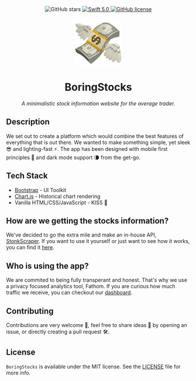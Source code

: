 <div align="center">
  <img alt="GitHub stars" src="https://img.shields.io/github/stars/BoringStocks?style=for-the-badge" />
  <a href="https://trello.com/b/dFNTWRVq">
    <img src="https://img.shields.io/badge/Vote-Trello-%2361BD4F.svg?style=for-the-badge" alt="Swift 5.0">
  </a>
  <a href="https://github.com/BoringStocks/BoringStocks/blob/dev/LICENSE">
    <img alt="GitHub license" src="https://img.shields.io/github/license/boringstocks/boringstocks?style=for-the-badge">
  </a>

  <br/>
  <br/>

  <a target="_blank" rel="noopener" rel="noreferrer" href="https://boringstocks.live">
    <img src="./icons/android-chrome-256x256.png" height="128px">
  </a>

  <h1>BoringStocks</h1>
  <i>A minimalistic stock information website for the average trader.</i>  
</div>

## Description

We set out to create a platform which would combine the best features of everything that is out there. We wanted to make something simple, yet sleek 😎 and lighting-fast ⚡️. The app has been designed with mobile first principles 📱 and dark mode support 🌘 from the get-go.

## Tech Stack

* [Bootstrap](https://getbootstrap.com) - UI Toolkit
* [Chart.js](https://www.chartjs.org) - Historical chart rendering
* Vanilla HTML/CSS/JavaScript - KISS 💋


## How are we getting the stocks information?
We've decided to go the extra mile and make an in-house API, [StonkScraper](https://github.com/BoringStocks/StonkScraper). If you want to use it yourself or just want to see how it works, you can find it [here](https://github.com/BoringStocks/StonkScraper).

## Who is using the app?
We are commited to being fully transperant and honest.  That's why we use a privacy focused analytics tool, Fathom. If you are curious how much traffic we receive, you can checkout our [dashboard](https://app.usefathom.com/share/gepogeih/boringstocks).

## Contributing 
Contributions are very welcome 🙌, feel free to share ideas 💭 by opening an issue, or directly creating a pull request 🛠.

## License
`BoringStocks` is available under the MIT license. See the [LICENSE](https://github.com/BoringStocks/BoringStocks/blob/dev/LICENSE) file for more info.
